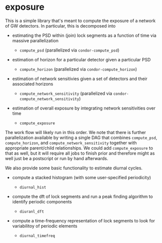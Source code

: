 # exposure

This is a simple library that's meant to compute the exposure of a network of GW detectors. In particular, this is decomposed into 

  - estimating the PSD within (join) lock segments as a function of time via massive parallelization
    - `compute_psd` (parallelized via `condor-compute_psd`)

  - estimation of horizon for a particular detector given a particular PSD
    - `compute_horizon` (parallelized via `condor-compute_horizon`)

  - estimation of network sensitivies given a set of detectors and their associated horizons
    - `compute_network_sensitivity` (parallelized via `condor-compute_network_sensitivity`)

  - estimation of overall exposure by integrating network sensitivities over time
    - `compute_exposure`

The work flow will likely run in this order. We note that there is further parallelization available by writing a single DAG that combines `compute_psd`, `compute_horizon`, and `compute_network_sensitivity` together with appropriate parent/child relationships. We could add `compute_exposure` to that as well, but it will require all jobs to finish prior and therefore might as well just be a postscript or run by hand afterwards.

We also provide some basic functionality to estimate diurnal cycles.

  - compute a stacked histogram (with some user-specified periodicity)
    - `diurnal_hist`

  - compute the dft of lock segments and run a peak finding algorithm to identify periodic components
    - `diuranl_dft`

  - compute a time-frequency representation of lock segments to look for variabilitoy of periodic elements
    - `diurnal_timefreq`
